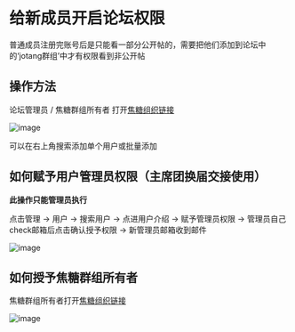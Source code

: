 # 给新成员开启论坛权限

普通成员注册完账号后是只能看一部分公开帖的，需要把他们添加到论坛中的‘jotang群组’中才有权限看到非公开帖

## 操作方法

论坛管理员 / 焦糖群组所有者 打开[焦糖组织链接](https://d.jotang.club/g/jotang)

![image](https://user-images.githubusercontent.com/24751013/147319930-8bc1e822-a7af-4956-8750-9c5fc100845e.png)


可以在右上角搜索添加单个用户或批量添加

## 如何赋予用户管理员权限（主席团换届交接使用）

**此操作只能管理员执行**

点击管理 -> 用户 -> 搜索用户 -> 点进用户介绍 -> 赋予管理员权限 -> 管理员自己check邮箱后点击确认授予权限 -> 新管理员邮箱收到邮件

![image](https://user-images.githubusercontent.com/24751013/147319677-3d7850d8-3db6-4970-ae29-80edf948ed6b.png)

## 如何授予焦糖群组所有者

焦糖群组所有者打开[焦糖组织链接](https://d.jotang.club/g/jotang)

![image](https://user-images.githubusercontent.com/24751013/147381394-3a6962b6-2e43-4117-a364-33760b406ddd.png)
